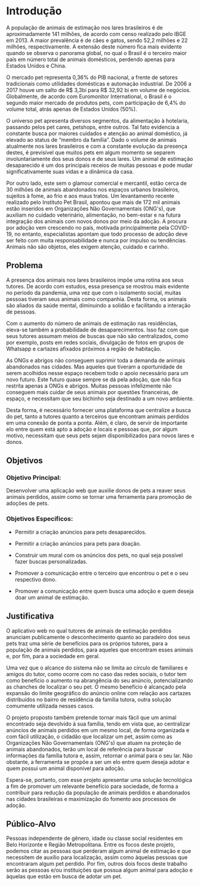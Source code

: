 # Introdução

A população de animais de estimação nos lares brasileiros é de aproximadamente 141 milhões, de acordo com censo realizado pelo IBGE em 2013. A maior prevalência é de cães e gatos, sendo 52,2 milhões e 22 milhões, respectivamente. A extensão deste número fica mais evidente quando se observa o panorama global, no qual o Brasil é o terceiro maior país em número total de animais domésticos, perdendo apenas para Estados Unidos e China. 

O mercado pet representa 0,36% do PIB nacional, a frente de setores tradicionais como utilidades domésticas e automação industrial. De 2006 a 2017 houve um salto de R$ 3,3bi para R$ 32,92 bi em volume de negócios. Globalmente, de acordo com Euromonitor International, o Brasil é o segundo maior mercado de produtos pets, com participação de 6,4% do volume total, atrás apenas de Estados Unidos (50%). 

O universo pet apresenta diversos segmentos, da alimentação à hotelaria, passando pelos pet cares, petshops, entre outros. Tal fato evidencia a constante busca por maiores cuidados e atenção ao animal doméstico, já elevado ao status de “membro da família”. Dado o volume de animais atualmente nos lares brasileiros e com a constante evolução da presença destes, é previsível que muitos pets em algum momento se separem involuntariamente dos seus donos e de seus lares. Um animal de estimação desaparecido é um dos principais receios de muitas pessoas e pode mudar significativamente suas vidas e a dinâmica da casa. 

Por outro lado, este sem o glamour comercial e mercantil, estão cerca de 30 milhões de animais abandonados nos espaços urbanos brasileiros, sujeitos à fome, ao frio e aos maus tratos. Um levantamento recente realizado pelo Instituto Pet Brasil, apontou que mais de 172 mil animais estão inseridos em Organizações Não Governamentais (ONG's), que auxiliam no cuidado veterinário, alimentação, no bem-estar e na futura integração dos animais com novos donos por meio da adoção.  A procura por adoção vem crescendo no país, motivada principalmente pela COVID-19, no entanto, especialistas apontam que todo processo de adoção deve ser feito com muita responsabilidade e nunca por impulso ou tendências. Animais não são objetos, eles exigem atenção, cuidado e carinho.  

## Problema

A presença dos animais nos lares brasileiros impõe uma rotina aos seus tutores. De acordo com estudos,  essa presença se mostrou mais evidente no período da pandemia, uma vez que com o isolamento social, muitas pessoas tiveram seus animais como companhia. Desta forma, os animais são aliados da saúde mental, diminuindo a solidão e facilitando a interação de pessoas.  

Com o aumento do número de animais de estimação nas residências, eleva-se também a probabilidade de desaparecimentos. Isso faz com que seus tutores assumam meios de buscas que não são centralizados, como por exemplo, posts em redes sociais, divulgação de fotos em grupos de Whatsapp e cartazes afixados próximos a região de habitação.  

As ONGs e abrigos não conseguem suprimir toda a demanda de animais abandonados nas cidades. Mas aqueles que tiveram a oportunidade de serem acolhidos nesse espaço recebem todo o apoio necessário para um novo futuro. Este futuro quase sempre se dá pela adoção, que não fica restrita apenas a ONGs e abrigos. Muitas pessoas infelizmente não conseguem mais cuidar de seus animais por questões financeiras, de espaço, e necessitam que seu bichinho seja destinado a um novo ambiente. 

Desta forma, é necessário fornecer uma plataforma que centralize a busca do pet, tanto a tutores quanto a terceiros que encontram animais perdidos em uma conexão de ponta a ponta. Além, é claro, de servir de importante elo entre quem está apto a adoção e locais e pessoas que, por algum motivo, necessitam que seus pets sejam disponibilizados para novos lares e donos.      

## Objetivos

### Objetivo Principal:

Desenvolver uma aplicação web que auxilie donos de pets a reaver seus animais perdidos, assim como se tornar uma ferramenta para promoção de adoções de pets. 

### Objetivos Específicos:

 - Permitir a criação anúncios para pets desaparecidos.  

- Permitir a criação anúncios para pets para doação.   

- Construir um mural com os anúncios dos pets, no qual seja possível fazer buscas personalizadas.  

- Promover a comunicação entre o terceiro que encontrou o pet e o seu respectivo dono.  

- Promover a comunicação entre quem busca uma adoção e quem deseja doar um animal de estimação. 

## Justificativa

O aplicativo web no qual tutores de animais de estimação perdidos anunciam publicamente o desconhecimento quanto ao paradeiro dos seus pets traz uma série de benefícios para os próprios tutores, para a população de animais perdidos, para aqueles que encontram esses animais e, por fim, para a sociedade em geral. 

Uma vez que o alcance do sistema não se limita ao círculo de familiares e amigos do tutor, como ocorre com no caso das redes sociais, o tutor tem como benefício o aumento na abrangência do seu anúncio, potencializando as chanches de localizar o seu pet. O mesmo benefício é alcançado pela expansão do limite geográfico do anúncio online com relação aos cartazes distribuídos no bairro de residência da família tutora, outra solução comumente utilizada nesses casos. 

O projeto proposto também pretende tornar mais fácil que um animal encontrado seja devolvido à sua família, tendo em vista que, ao centralizar anúncios de animais perdidos em um mesmo local, de forma organizada e com fácil utilização, o cidadão que localizar um pet, assim como as Organizações Não Governamentais (ONG's) que atuam na proteção de animais abandonados, terão um local de referência para buscar informações da família tutora e, assim, retornar o animal para o seu lar. Não obstante, a ferramenta se propõe a ser um elo entre quem deseja adotar e quem possui um animal disponível para adoção.  

Espera-se, portanto, com esse projeto apresentar uma solução tecnológica a fim de promover um relevante benefício para sociedade, de forma a contribuir para redução da população de animais perdidos e abandonados nas cidades brasileiras e maximização do fomento aos processos de adoção.

## Público-Alvo

Pessoas independente de gênero, idade ou classe social residentes em Belo Horizonte e Região Metropolitana. Entre os focos deste projeto, podemos citar as pessoas que perderam algum animal de estimação e que necessitem de auxílio para localização, assim como àquelas pessoas que encontraram algum pet perdido. Por fim, outros dois focos deste trabalho serão as pessoas e/ou instituições que possua algum animal para adoção e àquelas que estão em busca de adotar um pet. 
